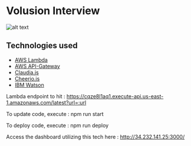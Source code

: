 

# Volusion Interview

![alt text](http://ivanjov.com/content/images/2017/01/1-SzOPXTf_YQNtFejG0e4HPg.png)

## Technologies used

- [AWS Lambda](https://aws.amazon.com/lambda/)
- [AWS API-Gateway](https://aws.amazon.com/api-gateway/)
- [Claudia.js](https://claudiajs.com/)
- [Cheerio.js](https://www.npmjs.com/package/cheerio)
- [IBM Watson](https://www.ibm.com/watson/)

Lambda endpoint to hit : https://cqze8l1aq1.execute-api.us-east-1.amazonaws.com/latest?url=:url

To update code, execute : npm run start

To deploy code, execute : npm run deploy

Access the dashboard utilizing this tech here : http://34.232.141.25:3000/

